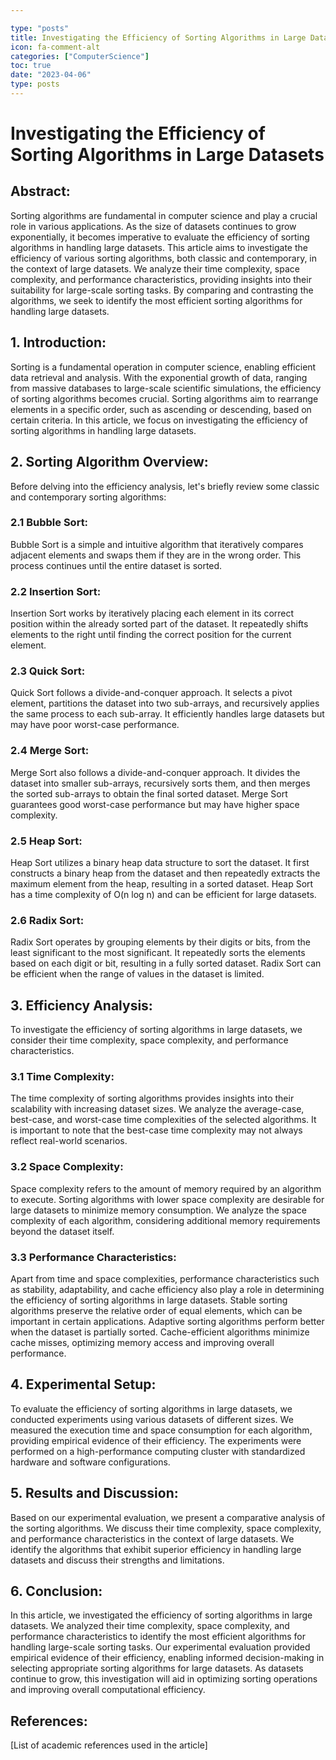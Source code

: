 ```yaml
---

type: "posts"
title: Investigating the Efficiency of Sorting Algorithms in Large Datasets
icon: fa-comment-alt
categories: ["ComputerScience"]
toc: true
date: "2023-04-06"
type: posts
---
```





# Investigating the Efficiency of Sorting Algorithms in Large Datasets

## Abstract:
Sorting algorithms are fundamental in computer science and play a crucial role in various applications. As the size of datasets continues to grow exponentially, it becomes imperative to evaluate the efficiency of sorting algorithms in handling large datasets. This article aims to investigate the efficiency of various sorting algorithms, both classic and contemporary, in the context of large datasets. We analyze their time complexity, space complexity, and performance characteristics, providing insights into their suitability for large-scale sorting tasks. By comparing and contrasting the algorithms, we seek to identify the most efficient sorting algorithms for handling large datasets.

## 1. Introduction:
Sorting is a fundamental operation in computer science, enabling efficient data retrieval and analysis. With the exponential growth of data, ranging from massive databases to large-scale scientific simulations, the efficiency of sorting algorithms becomes crucial. Sorting algorithms aim to rearrange elements in a specific order, such as ascending or descending, based on certain criteria. In this article, we focus on investigating the efficiency of sorting algorithms in handling large datasets.

## 2. Sorting Algorithm Overview:
Before delving into the efficiency analysis, let's briefly review some classic and contemporary sorting algorithms:

### 2.1 Bubble Sort:
Bubble Sort is a simple and intuitive algorithm that iteratively compares adjacent elements and swaps them if they are in the wrong order. This process continues until the entire dataset is sorted.

### 2.2 Insertion Sort:
Insertion Sort works by iteratively placing each element in its correct position within the already sorted part of the dataset. It repeatedly shifts elements to the right until finding the correct position for the current element.

### 2.3 Quick Sort:
Quick Sort follows a divide-and-conquer approach. It selects a pivot element, partitions the dataset into two sub-arrays, and recursively applies the same process to each sub-array. It efficiently handles large datasets but may have poor worst-case performance.

### 2.4 Merge Sort:
Merge Sort also follows a divide-and-conquer approach. It divides the dataset into smaller sub-arrays, recursively sorts them, and then merges the sorted sub-arrays to obtain the final sorted dataset. Merge Sort guarantees good worst-case performance but may have higher space complexity.

### 2.5 Heap Sort:
Heap Sort utilizes a binary heap data structure to sort the dataset. It first constructs a binary heap from the dataset and then repeatedly extracts the maximum element from the heap, resulting in a sorted dataset. Heap Sort has a time complexity of O(n log n) and can be efficient for large datasets.

### 2.6 Radix Sort:
Radix Sort operates by grouping elements by their digits or bits, from the least significant to the most significant. It repeatedly sorts the elements based on each digit or bit, resulting in a fully sorted dataset. Radix Sort can be efficient when the range of values in the dataset is limited.

## 3. Efficiency Analysis:
To investigate the efficiency of sorting algorithms in large datasets, we consider their time complexity, space complexity, and performance characteristics.

### 3.1 Time Complexity:
The time complexity of sorting algorithms provides insights into their scalability with increasing dataset sizes. We analyze the average-case, best-case, and worst-case time complexities of the selected algorithms. It is important to note that the best-case time complexity may not always reflect real-world scenarios.

### 3.2 Space Complexity:
Space complexity refers to the amount of memory required by an algorithm to execute. Sorting algorithms with lower space complexity are desirable for large datasets to minimize memory consumption. We analyze the space complexity of each algorithm, considering additional memory requirements beyond the dataset itself.

### 3.3 Performance Characteristics:
Apart from time and space complexities, performance characteristics such as stability, adaptability, and cache efficiency also play a role in determining the efficiency of sorting algorithms in large datasets. Stable sorting algorithms preserve the relative order of equal elements, which can be important in certain applications. Adaptive sorting algorithms perform better when the dataset is partially sorted. Cache-efficient algorithms minimize cache misses, optimizing memory access and improving overall performance.

## 4. Experimental Setup:
To evaluate the efficiency of sorting algorithms in large datasets, we conducted experiments using various datasets of different sizes. We measured the execution time and space consumption for each algorithm, providing empirical evidence of their efficiency. The experiments were performed on a high-performance computing cluster with standardized hardware and software configurations.

## 5. Results and Discussion:
Based on our experimental evaluation, we present a comparative analysis of the sorting algorithms. We discuss their time complexity, space complexity, and performance characteristics in the context of large datasets. We identify the algorithms that exhibit superior efficiency in handling large datasets and discuss their strengths and limitations.

## 6. Conclusion:
In this article, we investigated the efficiency of sorting algorithms in large datasets. We analyzed their time complexity, space complexity, and performance characteristics to identify the most efficient algorithms for handling large-scale sorting tasks. Our experimental evaluation provided empirical evidence of their efficiency, enabling informed decision-making in selecting appropriate sorting algorithms for large datasets. As datasets continue to grow, this investigation will aid in optimizing sorting operations and improving overall computational efficiency.

## References:
[List of academic references used in the article]